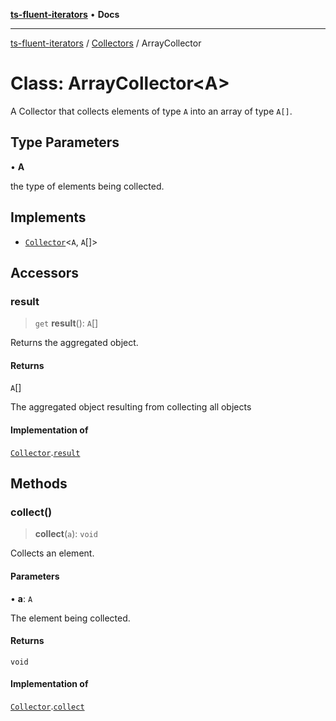 [**ts-fluent-iterators**](../../../README.md) • **Docs**

---

[ts-fluent-iterators](../../../README.md) / [Collectors](../README.md) / ArrayCollector

# Class: ArrayCollector\<A\>

A Collector that collects elements of type `A` into an array of type `A[]`.

## Type Parameters

• **A**

the type of elements being collected.

## Implements

- [`Collector`](../interfaces/Collector.md)\<`A`, `A`[]\>

## Accessors

### result

> `get` **result**(): `A`[]

Returns the aggregated object.

#### Returns

`A`[]

The aggregated object resulting from collecting all objects

#### Implementation of

[`Collector`](../interfaces/Collector.md).[`result`](../interfaces/Collector.md#result)

## Methods

### collect()

> **collect**(`a`): `void`

Collects an element.

#### Parameters

• **a**: `A`

The element being collected.

#### Returns

`void`

#### Implementation of

[`Collector`](../interfaces/Collector.md).[`collect`](../interfaces/Collector.md#collect)
